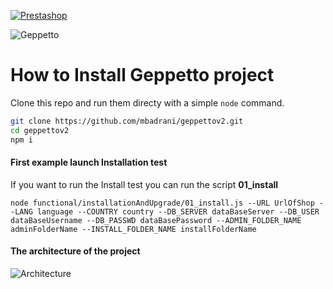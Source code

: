 [![Prestashop](https://i.imgur.com/qDqeQ1E.png)](https://www.prestashop.com)

![Geppetto](./media/logo.png)

# How to Install Geppetto project
Clone this repo and run them directy with a simple `node` command.

```bash
git clone https://github.com/mbadrani/geppettov2.git
cd geppettov2
npm i
```
#### First example launch Installation test
If you want to run the Install test you can run the script **01_install**
```
node functional/installationAndUpgrade/01_install.js --URL UrlOfShop --LANG language --COUNTRY country --DB_SERVER dataBaseServer --DB_USER dataBaseUsername --DB_PASSWD dataBasePassword --ADMIN_FOLDER_NAME adminFolderName --INSTALL_FOLDER_NAME installFolderName
```


#### The architecture of the project
![Architecture](./media/tree_archi.png)
